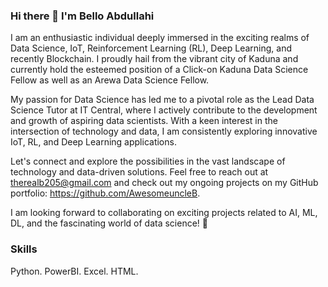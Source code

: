 ### Hi there 👋  I'm Bello Abdullahi

I am an enthusiastic individual deeply immersed in the exciting realms of Data Science, IoT, Reinforcement Learning (RL), Deep Learning, and recently Blockchain. I proudly hail from the vibrant city of Kaduna and currently hold the esteemed position of a Click-on Kaduna Data Science Fellow as well as an Arewa Data Science Fellow.

My passion for Data Science has led me to a pivotal role as the Lead Data Science Tutor at IT Central, where I actively contribute to the development and growth of aspiring data scientists. With a keen interest in the intersection of technology and data, I am consistently exploring innovative IoT, RL, and Deep Learning applications.

Let's connect and explore the possibilities in the vast landscape of technology and data-driven solutions. Feel free to reach out at therealb205@gmail.com and check out my ongoing projects on my GitHub portfolio: https://github.com/AwesomeuncleB.

I am looking forward to collaborating on exciting projects related to AI, ML, DL, and the fascinating world of data science! 🚀

### Skills
Python. PowerBI. Excel. HTML. 
